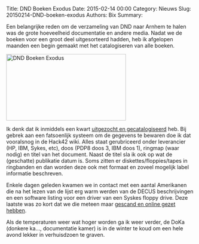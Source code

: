 Title: DND Boeken Exodus
Date: 2015-02-14 00:00
Category: Nieuws
Slug: 20150214-DND-boeken-exodus
Authors: Bix
Summary: 

Een belangrijke reden om de verzameling van DND naar Arnhem te halen was de grote hoeveelheid documentatie en andere media. Nadat we de boeken voor een groot deel uitgesorteerd hadden, heb ik afgelopen maanden een begin gemaakt met het catalogiseren van alle boeken.

<img src="https://farm9.staticflickr.com/8614/15773087497_3426d01d06_n.jpg" alt="DND Boeken Exodus" width="320" height="178">

Ik denk dat ik inmiddels een kwart [uitgezocht en gecatalogiseerd](https://hack42.nl/wiki/DNDBoekenExodus) heb. Bij gebrek aan een fatsoenlijk systeem om de gegevens te bewaren doe ik dat vooralsnog in de Hack42 wiki. Alles staat gerubriceerd onder leverancier (HP, IBM, Sykes, etc), doos (PDP8 doos 3, IBM doos 1), ringmap (waar nodig) en titel van het document. Naast de titel sla ik ook op wat de (geschatte) publikatie datum is. Soms zitten er diskettes/floppies/tapes in ringbanden en dan worden deze ook met formaat en zoveel mogelijk label informatie beschreven.

Enkele dagen geleden kwamen we in contact met een aantal Amerikanen die na het lezen van de lijst erg warm werden van de DECUS beschrijvingen en een software listing voor een driver van een Syskes floppy drive. Deze laatste was zo kort dat we die meteen maar [gescand en online gezet hebben](http://www.ramdyne.nl/temp/OS-8%20System%20Driver%20For%20Sykes%207150-7250%20Disk%20Systems,%201974%20%28listing%29.pdf).

Als de temperaturen weer wat hoger worden ga ik weer verder, de DoKa (donkere ka…, documentatie kamer) is in de winter te koud om een hele avond lekker in verhuisdzoen te graven.


